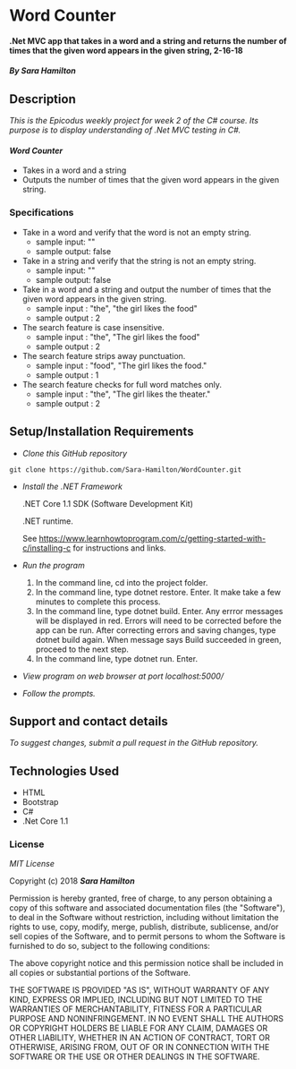# Word Counter

#### .Net MVC app that takes in a word and a string and returns the number of times that the given word appears in the given string, 2-16-18

#### _By Sara Hamilton_

## Description

_This is the Epicodus weekly project for week 2 of the C# course. Its purpose is to display understanding of .Net MVC testing in C#._

#### _Word Counter_
* Takes in a word and a string
* Outputs the number of times that the given word appears in the given string.

### Specifications

* Take in a word and verify that the word is not an empty string.
  * sample input: ""
  * sample output: false
* Take in a string and verify that the string is not an empty string.
  * sample input: ""
  * sample output: false
* Take in a word and a string and output the number of times that the given word appears in the given string.
  * sample input : "the", "the girl likes the food"
  * sample output : 2
* The search feature is case insensitive.
  * sample input : "the", "The girl likes the food"
  * sample output : 2
* The search feature strips away punctuation.
  * sample input : "food", "The girl likes the food."
  * sample output : 1
* The search feature checks for full word matches only.
  * sample input : "the", "The girl likes the theater."
  * sample output : 2

## Setup/Installation Requirements

* _Clone this GitHub repository_

```
git clone https://github.com/Sara-Hamilton/WordCounter.git
```

* _Install the .NET Framework_

  .NET Core 1.1 SDK (Software Development Kit)

  .NET runtime.

  See https://www.learnhowtoprogram.com/c/getting-started-with-c/installing-c for instructions and links.

* _Run the program_
  1. In the command line, cd into the project folder.
  2. In the command line, type dotnet restore. Enter.  It make take a few minutes to complete this process.
  3. In the command line, type dotnet build. Enter. Any errror messages will be displayed in red.  Errors will need to be corrected before the app can be run. After correcting errors and saving changes, type dotnet build again.  When message says Build succeeded in green, proceed to the next step.
  4. In the command line, type dotnet run. Enter.

* _View program on web browser at port localhost:5000/_

* _Follow the prompts._

## Support and contact details

_To suggest changes, submit a pull request in the GitHub repository._

## Technologies Used

* HTML
* Bootstrap
* C#
* .Net Core 1.1

### License

*MIT License*

Copyright (c) 2018 **_Sara Hamilton_**

Permission is hereby granted, free of charge, to any person obtaining a copy
of this software and associated documentation files (the "Software"), to deal
in the Software without restriction, including without limitation the rights
to use, copy, modify, merge, publish, distribute, sublicense, and/or sell
copies of the Software, and to permit persons to whom the Software is
furnished to do so, subject to the following conditions:

The above copyright notice and this permission notice shall be included in all
copies or substantial portions of the Software.

THE SOFTWARE IS PROVIDED "AS IS", WITHOUT WARRANTY OF ANY KIND, EXPRESS OR
IMPLIED, INCLUDING BUT NOT LIMITED TO THE WARRANTIES OF MERCHANTABILITY,
FITNESS FOR A PARTICULAR PURPOSE AND NONINFRINGEMENT. IN NO EVENT SHALL THE
AUTHORS OR COPYRIGHT HOLDERS BE LIABLE FOR ANY CLAIM, DAMAGES OR OTHER
LIABILITY, WHETHER IN AN ACTION OF CONTRACT, TORT OR OTHERWISE, ARISING FROM,
OUT OF OR IN CONNECTION WITH THE SOFTWARE OR THE USE OR OTHER DEALINGS IN THE
SOFTWARE.
